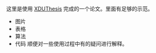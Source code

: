 这里是使用 [XDUThesis](https://github.com/BDZNH/XDUthesis-personal) 完成的一个论文。里面有足够的示范。
 - 图片
 - 表格
 - 算法
 - 代码
顺便对一些使用过程中有的疑问进行解释。
